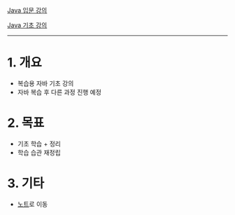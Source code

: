 [Java 입문 강의](https://inf.run/2zsZz)

[Java 기초 강의](https://inf.run/YQbQJ)

____
# 1. 개요
- 복습용 자바 기초 강의
- 자바 복습 후 다른 과정 진행 예정
# 2. 목표
- 기초 학습 + 정리
- 학습 습관 재정립
# 3. 기타
- [노트](./notes/java-basic.md)로 이동
